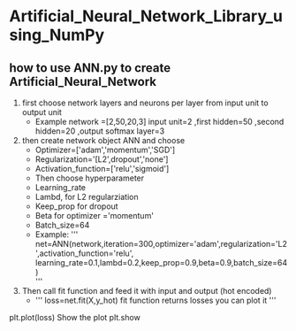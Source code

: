# Artificial_Neural_Network_Library_using_NumPy
## how to use ANN.py to create Artificial_Neural_Network 

1. first choose network layers and neurons per layer from input unit to output unit 
   * Example network =[2,50,20,3] input unit=2 ,first hidden=50 ,second hidden=20 ,output softmax layer=3
2. then create network object ANN and choose 
   *  Optimizer=['adam','momentum','SGD']
   *  Regularization='[L2',dropout','none']
   *  Activation_function=['relu','sigmoid']
   *  Then choose hyperparameter
   *  Learning_rate
   *  Lambd, for L2 regularziation 
   *  Keep_prop for dropout
   *  Beta for optimizer ='momentum' 
   *  Batch_size=64
   *    Example: 
        '''
        net=ANN(network,iteration=300,optimizer='adam',regularization='L2',activation_function='relu',
                        learning_rate=0.1,lambd=0.2,keep_prop=0.9,beta=0.9,batch_size=64)    
        '''
3. Then call fit function and feed it with input and output (hot encoded)
   * '''
      loss=net.fit(X,y_hot) fit function returns losses you can plot it
     '''

plt.plot(loss)
Show the plot
plt.show

